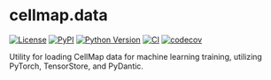 # cellmap.data

[![License](https://img.shields.io/pypi/l/cellmap.data.svg?color=green)](https://github.com/rhoadesScholar/cellmap.data/blob/main/LICENSE)
[![PyPI](https://img.shields.io/pypi/v/cellmap.data.svg?color=green)](https://pypi.org/project/cellmap.data)
[![Python Version](https://img.shields.io/pypi/pyversions/cellmap.data.svg?color=green)](https://python.org)
[![CI](https://github.com/rhoadesScholar/cellmap.data/actions/workflows/ci.yml/badge.svg)](https://github.com/rhoadesScholar/cellmap.data/actions/workflows/ci.yml)
[![codecov](https://codecov.io/gh/rhoadesScholar/cellmap.data/branch/main/graph/badge.svg)](https://codecov.io/gh/rhoadesScholar/cellmap.data)

Utility for loading CellMap data for machine learning training, utilizing PyTorch, TensorStore, and PyDantic.
